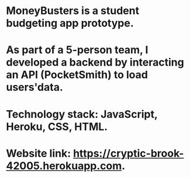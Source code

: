 # MoneyBusters is a student budgeting app prototype.
# As part of a 5-person team, I developed a backend by interacting an API (PocketSmith) to load users'data. 
# Technology stack: JavaScript, Heroku, CSS, HTML.
# Website link: https://cryptic-brook-42005.herokuapp.com.

